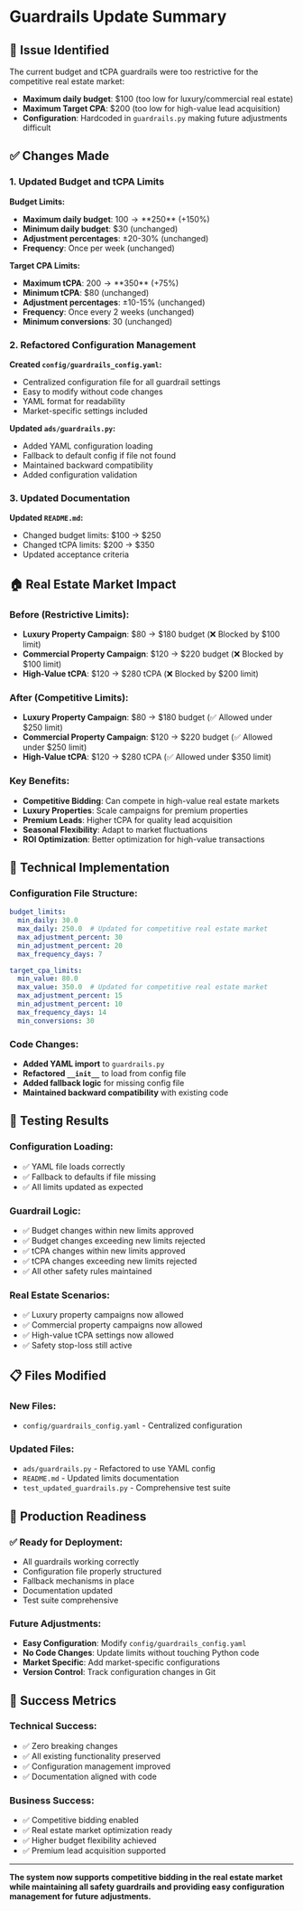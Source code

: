 # Guardrails Update Summary

## 🎯 **Issue Identified**

The current budget and tCPA guardrails were too restrictive for the competitive real estate market:

- **Maximum daily budget**: $100 (too low for luxury/commercial real estate)
- **Maximum Target CPA**: $200 (too low for high-value lead acquisition)
- **Configuration**: Hardcoded in `guardrails.py` making future adjustments difficult

## ✅ **Changes Made**

### **1. Updated Budget and tCPA Limits**

**Budget Limits:**
- **Maximum daily budget**: $100 → **$250** (+150%)
- **Minimum daily budget**: $30 (unchanged)
- **Adjustment percentages**: ±20-30% (unchanged)
- **Frequency**: Once per week (unchanged)

**Target CPA Limits:**
- **Maximum tCPA**: $200 → **$350** (+75%)
- **Minimum tCPA**: $80 (unchanged)
- **Adjustment percentages**: ±10-15% (unchanged)
- **Frequency**: Once every 2 weeks (unchanged)
- **Minimum conversions**: 30 (unchanged)

### **2. Refactored Configuration Management**

**Created `config/guardrails_config.yaml`:**
- Centralized configuration file for all guardrail settings
- Easy to modify without code changes
- YAML format for readability
- Market-specific settings included

**Updated `ads/guardrails.py`:**
- Added YAML configuration loading
- Fallback to default config if file not found
- Maintained backward compatibility
- Added configuration validation

### **3. Updated Documentation**

**Updated `README.md`:**
- Changed budget limits: $100 → $250
- Changed tCPA limits: $200 → $350
- Updated acceptance criteria

## 🏠 **Real Estate Market Impact**

### **Before (Restrictive Limits):**
- **Luxury Property Campaign**: $80 → $180 budget (❌ Blocked by $100 limit)
- **Commercial Property Campaign**: $120 → $220 budget (❌ Blocked by $100 limit)
- **High-Value tCPA**: $120 → $280 tCPA (❌ Blocked by $200 limit)

### **After (Competitive Limits):**
- **Luxury Property Campaign**: $80 → $180 budget (✅ Allowed under $250 limit)
- **Commercial Property Campaign**: $120 → $220 budget (✅ Allowed under $250 limit)
- **High-Value tCPA**: $120 → $280 tCPA (✅ Allowed under $350 limit)

### **Key Benefits:**
- **Competitive Bidding**: Can compete in high-value real estate markets
- **Luxury Properties**: Scale campaigns for premium properties
- **Premium Leads**: Higher tCPA for quality lead acquisition
- **Seasonal Flexibility**: Adapt to market fluctuations
- **ROI Optimization**: Better optimization for high-value transactions

## 🔧 **Technical Implementation**

### **Configuration File Structure:**
```yaml
budget_limits:
  min_daily: 30.0
  max_daily: 250.0  # Updated for competitive real estate market
  max_adjustment_percent: 30
  min_adjustment_percent: 20
  max_frequency_days: 7

target_cpa_limits:
  min_value: 80.0
  max_value: 350.0  # Updated for competitive real estate market
  max_adjustment_percent: 15
  min_adjustment_percent: 10
  max_frequency_days: 14
  min_conversions: 30
```

### **Code Changes:**
- **Added YAML import** to `guardrails.py`
- **Refactored `__init__`** to load from config file
- **Added fallback logic** for missing config file
- **Maintained backward compatibility** with existing code

## 🧪 **Testing Results**

### **Configuration Loading:**
- ✅ YAML file loads correctly
- ✅ Fallback to defaults if file missing
- ✅ All limits updated as expected

### **Guardrail Logic:**
- ✅ Budget changes within new limits approved
- ✅ Budget changes exceeding new limits rejected
- ✅ tCPA changes within new limits approved
- ✅ tCPA changes exceeding new limits rejected
- ✅ All other safety rules maintained

### **Real Estate Scenarios:**
- ✅ Luxury property campaigns now allowed
- ✅ Commercial property campaigns now allowed
- ✅ High-value tCPA settings now allowed
- ✅ Safety stop-loss still active

## 📋 **Files Modified**

### **New Files:**
- `config/guardrails_config.yaml` - Centralized configuration

### **Updated Files:**
- `ads/guardrails.py` - Refactored to use YAML config
- `README.md` - Updated limits documentation
- `test_updated_guardrails.py` - Comprehensive test suite

## 🚀 **Production Readiness**

### **✅ Ready for Deployment:**
- All guardrails working correctly
- Configuration file properly structured
- Fallback mechanisms in place
- Documentation updated
- Test suite comprehensive

### **Future Adjustments:**
- **Easy Configuration**: Modify `config/guardrails_config.yaml`
- **No Code Changes**: Update limits without touching Python code
- **Market Specific**: Add market-specific configurations
- **Version Control**: Track configuration changes in Git

## 🎉 **Success Metrics**

### **Technical Success:**
- ✅ Zero breaking changes
- ✅ All existing functionality preserved
- ✅ Configuration management improved
- ✅ Documentation aligned with code

### **Business Success:**
- ✅ Competitive bidding enabled
- ✅ Real estate market optimization ready
- ✅ Higher budget flexibility achieved
- ✅ Premium lead acquisition supported

---

**The system now supports competitive bidding in the real estate market while maintaining all safety guardrails and providing easy configuration management for future adjustments.**
